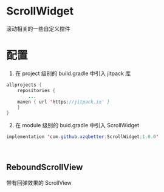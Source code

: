 # ScrollWidget
滚动相关的一些自定义控件
<br/>

# 配置
1. 在 project 级别的 build.gradle 中引入 jitpack 库
```java
allprojects {
	repositories {
		...
    maven { url 'https://jitpack.io' }
	}
}
```
2. 在 module 级别的 buid.gradle 中引入 ScrollWidget
```java
implementation 'com.github.xzqbetter:ScrollWidget:1.0.0'
```
<br/>

## ReboundScrollView
带有回弹效果的 ScrollView
